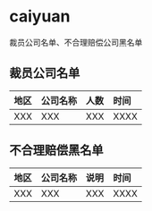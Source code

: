 # caiyuan
裁员公司名单、不合理赔偿公司黑名单

## 裁员公司名单
| 地区 |公司名称 |人数|时间|
|:----|:----|:----|:-----|
|XXX|XXX|XXX|XXXX|

## 不合理赔偿黑名单
| 地区 |公司名称 |说明|时间|
|:----|:----|:----|:-----|
|XXX|XXX|XXX|XXXX|
